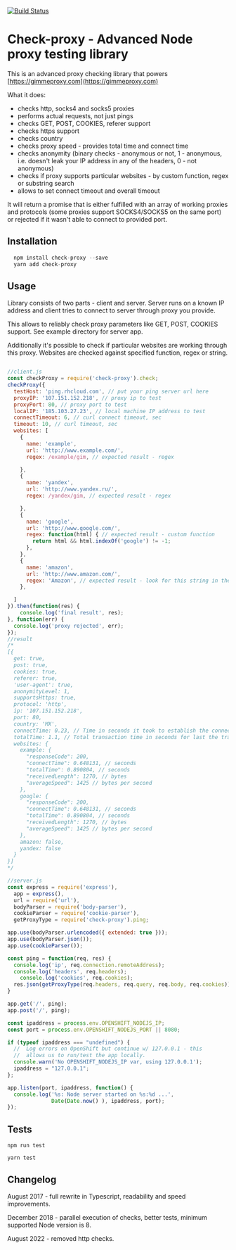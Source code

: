 [![Build Status](https://travis-ci.org/256cats/check-proxy.svg?branch=master)](https://travis-ci.org/256cats/check-proxy)
# Check-proxy - Advanced Node proxy testing library

This is an advanced proxy checking library that powers [https://gimmeproxy.com](https://gimmeproxy.com)

What it does:

 * checks http, socks4 and socks5 proxies
 * performs actual requests, not just pings
 * checks GET, POST, COOKIES, referer support
 * checks https support
 * checks country
 * checks proxy speed - provides total time and connect time
 * checks anonymity (binary checks - anonymous or not, 1 - anonymous, i.e. doesn't leak your IP address in any of the headers, 0 - not anonymous)
 * checks if proxy supports particular websites - by custom function, regex or substring search
 * allows to set connect timeout and overall timeout

It will return a promise that is either fulfilled with an array of working proxies and protocols (some proxies support SOCKS4/SOCKS5 on the same port) or rejected if it wasn't able to connect to provided port.

## Installation

````javascript
  npm install check-proxy --save
  yarn add check-proxy
````

## Usage

Library consists of two parts - client and server. Server runs on a known IP address and client tries to connect to server through proxy you provide. 

This allows to reliably check proxy parameters like GET, POST, COOKIES support. See example directory for server app. 

Additionally it's possible to check if particular websites are working through this proxy. Websites are checked against specified function, regex or string.

````javascript

//client.js
const checkProxy = require('check-proxy').check;
checkProxy({
  testHost: 'ping.rhcloud.com', // put your ping server url here
  proxyIP: '107.151.152.218', // proxy ip to test
  proxyPort: 80, // proxy port to test
  localIP: '185.103.27.23', // local machine IP address to test
  connectTimeout: 6, // curl connect timeout, sec
  timeout: 10, // curl timeout, sec
  websites: [
    {
      name: 'example',
      url: 'http://www.example.com/',
      regex: /example/gim, // expected result - regex

    },
    {
      name: 'yandex',
      url: 'http://www.yandex.ru/',
      regex: /yandex/gim, // expected result - regex

    },
    {
      name: 'google',
      url: 'http://www.google.com/',
      regex: function(html) { // expected result - custom function
        return html && html.indexOf('google') != -1;
      },
    },
    {
      name: 'amazon',
      url: 'http://www.amazon.com/',
      regex: 'Amazon', // expected result - look for this string in the output
    },

  ]
}).then(function(res) {
	console.log('final result', res);
}, function(err) {
  console.log('proxy rejected', err);
});
//result
/*
[{
  get: true,
  post: true,
  cookies: true,
  referer: true,
  'user-agent': true,
  anonymityLevel: 1,
  supportsHttps: true,
  protocol: 'http',
  ip: '107.151.152.218',
  port: 80,
  country: 'MX',
  connectTime: 0.23, // Time in seconds it took to establish the connection
  totalTime: 1.1, // Total transaction time in seconds for last the transfer
  websites: {
    example: {
      "responseCode": 200,
      "connectTime": 0.648131, // seconds
      "totalTime": 0.890804, // seconds
      "receivedLength": 1270, // bytes
      "averageSpeed": 1425 // bytes per second
    },
    google: {
      "responseCode": 200,
      "connectTime": 0.648131, // seconds
      "totalTime": 0.890804, // seconds
      "receivedLength": 1270, // bytes
      "averageSpeed": 1425 // bytes per second
    },
    amazon: false,
    yandex: false
  }
}]
*/

````

````javascript
//server.js
const express = require('express'),
  app = express(),
  url = require('url'),
  bodyParser = require('body-parser'),
  cookieParser = require('cookie-parser'),
  getProxyType = require('check-proxy').ping;

app.use(bodyParser.urlencoded({ extended: true }));
app.use(bodyParser.json());
app.use(cookieParser());

const ping = function(req, res) {
  console.log('ip', req.connection.remoteAddress);
  console.log('headers', req.headers);
	console.log('cookies', req.cookies);
  res.json(getProxyType(req.headers, req.query, req.body, req.cookies));
}

app.get('/', ping);
app.post('/', ping);

const ipaddress = process.env.OPENSHIFT_NODEJS_IP;
const port = process.env.OPENSHIFT_NODEJS_PORT || 8080;

if (typeof ipaddress === "undefined") {
  //  Log errors on OpenShift but continue w/ 127.0.0.1 - this
  //  allows us to run/test the app locally.
  console.warn('No OPENSHIFT_NODEJS_IP var, using 127.0.0.1');
  ipaddress = "127.0.0.1";
};

app.listen(port, ipaddress, function() {
  console.log('%s: Node server started on %s:%d ...',
              Date(Date.now() ), ipaddress, port);
});
````

## Tests

    npm run test

    yarn test

## Changelog

August 2017 - full rewrite in Typescript, readability and speed improvements.

December 2018 - parallel execution of checks, better tests, minimum supported Node version is 8.

August 2022 - removed http checks.
